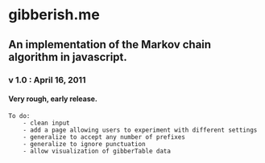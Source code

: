 # gibberish.me

## An implementation of the Markov chain algorithm in javascript.

### v 1.0 : April 16, 2011

#### Very rough, early release. 

    To do:
        - clean input
        - add a page allowing users to experiment with different settings
        - generalize to accept any number of prefixes
        - generalize to ignore punctuation
        - allow visualization of gibberTable data
